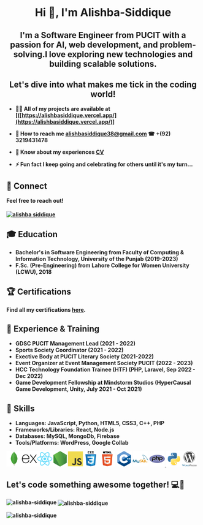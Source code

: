 <h1 align="center">Hi 👋, I'm Alishba-Siddique</h1>
<h2 align="center">I'm a <b>Software Engineer<b> from PUCIT with a passion for <strong>AI, web development, and problem-solving</strong>.I love exploring new technologies and building scalable solutions.</h2>
<h2 align="center"> Let's dive into what makes me tick in the coding world!</h2>


- 👩‍💻 All of my projects are available at [([https://alishbasiddique.vercel.app/](https://alishbasiddique.vercel.app/)]

- 📧 How to reach me **alishbasiddique38@gmail.com ☎ +(92) 3219431478**

- 📄 Know about my experiences [CV](https://drive.google.com/file/d/1OEvEUdVPhFXge6-v9OhepoPG2mXAaB9g/view?usp=drive_link)

- ⚡ Fun fact **I keep going and celebrating for others until it's my turn...**

## 🤝 Connect
<p align="left">
Feel free to reach out!
<br><br>
<a href="https://linkedin.com/in/alishba-siddique" target="blank"><img align="center" src="https://raw.githubusercontent.com/rahuldkjain/github-profile-readme-generator/master/src/images/icons/Social/linked-in-alt.svg" alt="alishba siddique" height="30" width="40" /></a>
</p>


## 🎓 Education
- **Bachelor's in Software Engineering** from Faculty of Computing & Information Technology, University of the Punjab (2019-2023)
- **F.Sc. (Pre-Engineering)** from Lahore College for Women University (LCWU), 2018

## 🏆 Certifications
Find all my certifications [here](https://github.com/Alishba-Siddique/Certificates#certificates).

## 💼 Experience & Training
- **GDSC PUCIT Management Lead** (2021 - 2022)
- **Sports Society Coordinator** (2021 - 2022)
- **Exective Body at PUCIT Literary Society** (2021-2022)
- **Event Organizer at Event Management Society PUCIT** (2022 - 2023)
- **HCC Technology Foundation Trainee (HTF)** (PHP, Laravel, Sep 2022 - Dec 2022)
- **Game Development Fellowship at Mindstorm Studios** (HyperCausal Game Development, Unity, July 2021 - Oct 2021)


## 🚀 Skills
- **Languages:** JavaScript, Python, HTML5, CSS3, C++, PHP
- **Frameworks/Libraries:** React, Node.js
- **Databases:** MySQL, MongoDb, Firebase
- **Tools/Platforms:** WordPress, Google Collab

<p align="left"> <a href="https://www.mongodb.com/mern-stack#:~:text=MERN%20stands%20for%20MongoDB%2C%20Express,a%20client%2Dside%20JavaScript%20framework" target="_blank" rel="noreferrer"><img src="https://raw.githubusercontent.com/devicons/devicon/master/icons/mongodb/mongodb-original.svg" alt= MERN  width="40" height="40" /><a href="https://www.mongodb.com/mern-stack#:~:text=MERN%20stands%20for%20MongoDB%2C%20Express,a%20client%2Dside%20JavaScript%20framework" target="_blank" rel="noreferrer"><img src="https://raw.githubusercontent.com/devicons/devicon/master/icons/express/express-original.svg" alt= MERN  width="40" height="40" /><a href="https://www.mongodb.com/mern-stack#:~:text=MERN%20stands%20for%20MongoDB%2C%20Express,a%20client%2Dside%20JavaScript%20framework" target="_blank" rel="noreferrer"><img src="https://raw.githubusercontent.com/devicons/devicon/master/icons/react/react-original.svg" alt= MERN  width="40" height="40" /><a href="https://www.mongodb.com/mern-stack#:~:text=MERN%20stands%20for%20MongoDB%2C%20Express,a%20client%2Dside%20JavaScript%20framework" target="_blank" rel="noreferrer"><img src="https://raw.githubusercontent.com/devicons/devicon/master/icons/nodejs/nodejs-original.svg" alt= MERN  width="40" height="40" /><a href="https://developer.mozilla.org/en-US/docs/Web/JavaScript" target="_blank" rel="noreferrer"><img src="https://raw.githubusercontent.com/devicons/devicon/master/icons/javascript/javascript-original.svg" alt="javascript" width="40" height="40"/><a href="https://www.w3schools.com/css/" target="_blank" rel="noreferrer"><img src="https://raw.githubusercontent.com/devicons/devicon/master/icons/css3/css3-original-wordmark.svg" alt="css3" width="40" height="40"/></a> <a href="https://www.w3.org/html/" target="_blank" rel="noreferrer"><img src="https://raw.githubusercontent.com/devicons/devicon/master/icons/html5/html5-original-wordmark.svg" alt="html5" width="40" height="40"/></a> <a href="https://www.w3schools.com/cpp/" target="_blank" rel="noreferrer"><img src="https://raw.githubusercontent.com/devicons/devicon/master/icons/cplusplus/cplusplus-original.svg" alt="cplusplus" width="40" height="40"/></a> <a href="https://www.mysql.com/" target="_blank" rel="noreferrer"><img src="https://raw.githubusercontent.com/devicons/devicon/master/icons/mysql/mysql-original-wordmark.svg" alt="mysql" width="40" height="40"/></a> <a href="https://www.php.net" target="_blank" rel="noreferrer"><img src="https://raw.githubusercontent.com/devicons/devicon/master/icons/php/php-original.svg" alt="php" width="40" height="40"/> </a> <a href="https://www.python.org" target="_blank" rel="noreferrer"><img src="https://raw.githubusercontent.com/devicons/devicon/master/icons/python/python-original.svg" alt="python" width="40" height="40"/></a><a href="https://www.python.org" target="_blank" rel="noreferrer"><img src="https://raw.githubusercontent.com/devicons/devicon/master/icons/wordpress/wordpress-original.svg" alt="wordpress" width="40" height="40"/></a>



## Let's code something awesome together! 💻🚀

<p><img align="left" src="https://github-readme-stats.vercel.app/api/top-langs?username=alishba-siddique&show_icons=true&locale=en&layout=compact" alt="alishba-siddique" /></p>

<p>&nbsp;<img align="center" src="https://github-readme-stats.vercel.app/api?username=alishba-siddique&show_icons=true&locale=en" alt="alishba-siddique" /></p>

<p><img align="center" src="https://github-readme-streak-stats.herokuapp.com/?user=alishba-siddique&" alt="alishba-siddique" /></p>
